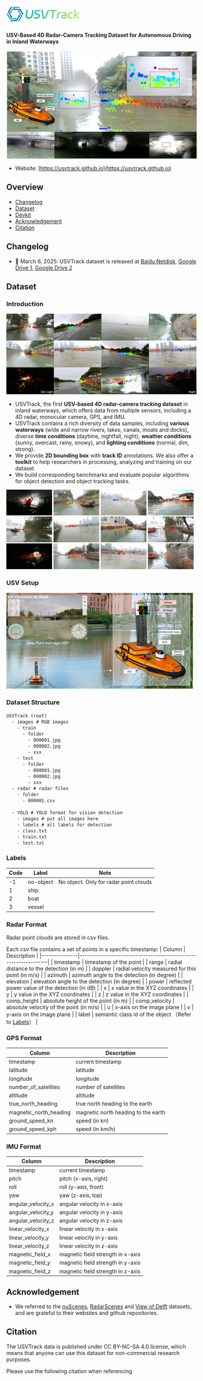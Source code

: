 # <img src='images/USVTrack-logo.png' height=40 /> 
<h4>USV-Based 4D Radar-Camera Tracking Dataset for Autonomous Driving in Inland Waterways</h4>

<img src='images/USVTrack-cover.png' width=680 /> 

* Website: [https://usvtrack.github.io](https://usvtrack.github.io)

## Overview
- [Changelog](#changelog)
- [Dataset](#dataset)
- [Devkit](#devkit)
- [Acknowledgement](#acknowledgement)
- [Citation](#citation)

## Changelog
- :star2: March 6, 2025: USVTrack dataset is released at [Baidu Netdisk](https://pan.baidu.com/s/1N7EGmTuWsnT_INLN9VoE1w?pwd=data), [Google Drive 1](https://drive.google.com/drive/folders/1KJ92O-SQ0Mow1SNqA3N1_zQYYA3zlOUK?usp=sharing), [Google Drive 2](https://drive.google.com/drive/folders/1XnvjnlZcvGqdRTeK9WZkrCh-rwwAK_Ql?usp=sharing)

## Dataset
### Introduction

<img src='images/USVTrack-samples.png' /> 

* USVTrack, the first **USV-based 4D radar-camera tracking dataset** in inland waterways, which offers data from multiple sensors, including a 4D radar, monocular camera, GPS, and IMU.
* USVTrack contains a rich diversity of data samples, including **various waterways** (wide and narrow rivers, lakes, canals, moats and docks), diverse **time conditions** (daytime, nightfall, night), **weather conditions** (sunny, overcast, rainy, snowy), and **lighting conditions** (normal, dim, strong).
* We provide **2D bounding box** with **track ID** annotations. We also offer a **toolkit** to help researchers in processing, analyzing and training on our dataset.
* We build corresponding benchmarks and evaluate popular algorithms for object detection and object tracking tasks.

<img src='images/1.gif' width=24% /> <img src='images/2.gif' width=24% /> <img src='images/3.gif' width=24% /> <img src='images/4.gif' width=24% /> 
<img src='images/5.gif' width=24% /> <img src='images/6.gif' width=24% /> <img src='images/7.gif' width=24% /> <img src='images/8.gif' width=24% /> 
<img src='images/9.gif' width=24% /> <img src='images/10.gif' width=24% /> <img src='images/11.gif' width=24% /> <img src='images/12.gif' width=24% /> 


### USV Setup
<img src='images/USV-E.png' width=98% /> 


### Dataset Structure

```
USVTrack (root)
  - images # RGB images
    - train
      - folder
        - 000001.jpg
        - 000002.jpg
        - xxx
    - test
      - folder
        - 000001.jpg
        - 000002.jpg
        - xxx
  - radar # radar files
    - folder
      - 000001.csv

  - YOLO # YOLO format for vision detection
    - images # put all images here
    - labels # all labels for detection
    - class.txt
    - train.txt
    - test.txt

```

### Labels
| Code | Label      | Note                                               |
|------|------------|----------------------------------------------------|
| -1   | no-object  | No object. Only for radar point clouds             |
| 1    | ship       |                                                    |
| 2    | boat       |                                                    |
| 3    | vessel     |                                                    |

### Radar Format
Radar point clouds are stored in csv files.


Each csv file contains a set of points in a specific timestamp:
| Column        | Description                                                     |
|---------------|-----------------------------------------------------------------|
| timestamp     | timestamp of the point                                          |
| range         | radial distance to the detection (in m)                         |
| doppler       | radial velocity measured for this point (in m/s)                |
| azimuth       | azimuth angle to the detection (in degree)                      |
| elevation     | elevation angle to the detection (in degree)                    |
| power         | reflected power value of the detection (in dB)                  |
| x             | x value in the XYZ coordinates                                  |
| y             | y value in the XYZ coordinates                                  |
| z             | z value in the XYZ coordinates                                  |
| comp_height   | absolute height of the point (in m)                             |
| comp_velocity | absolute velocity of the point (in m/s)                         |
| u             | x-axis on the image plane                                       |
| v             | y-axis on the image plane                                       |
| label         | semantic class id of the object （Refer to [Labels](#labels)）   |

### GPS Format

| Column                  | Description                            |
|-------------------------|----------------------------------------|
| timestamp               | current timestamp                      |
| latitude                | latitude                               |
| longitude               | longitude                              |
| number_of_satellites    | number of satellites                   |
| altitude                | altitude                               |
| true_north_heading      | true north heading to the earth        |
| magnetic_north_heading  | magnetic north heading to the earth    |
| ground_speed_kn         | speed (in kn)                          |
| ground_speed_kph        | speed (in km/h)                        |

### IMU Format

| Column                | Description                            |
|-----------------------|----------------------------------------|
| timestamp             | current timestamp                      |
| pitch                 | pitch (x-axis, right)                  |
| roll                  | roll (y-axis, front)                   |
| yaw                   | yaw (z-axis, top)                      |
| angular_velocity_x    | angular velocity in x-axis             |
| angular_velocity_y    | angular velocity in y-axis             |
| angular_velocity_z    | angular velocity in z-axis             |
| linear_velocity_x     | linear velocity in x-axis              |
| linear_velocity_y     | linear velocity in y-axis              |
| linear_velocity_z     | linear velocity in z-axis              |
| magnetic_field_x      | magnetic field strength in x-axis      |
| magnetic_field_y      | magnetic field strength in y-axis      |
| magnetic_field_z      | magnetic field strength in z-axis      |


## Acknowledgement
* We referred to the [nuScenes](https://github.com/nutonomy/nuscenes-devkit), [RadarScenes](https://github.com/oleschum/radar_scenes) and [View of Delft](https://github.com/tudelft-iv/view-of-delft-dataset) datasets, and are grateful to their websites and github repositories.

## Citation

The USVTrack data is published under CC BY-NC-SA 4.0 license, which means that anyone can use this dataset for non-commercial research purposes.

Please use the following citation when referencing
```

```

